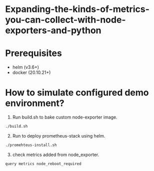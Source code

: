 # Expanding-the-kinds-of-metrics-you-can-collect-with-node-exporters-and-python

# Prerequisites
- helm (v3.6+)
- docker (20.10.21+)

# How to simulate configured demo environment?
1. Run build.sh to bake custom node-exporter image.
```bash
./build.sh 
```

2. Run to deploy prometheus-stack using helm.
```bash
./promehteus-install.sh
```

3. check metrics added from node_exporter. 
```bash
query metrics node_reboot_required
```
